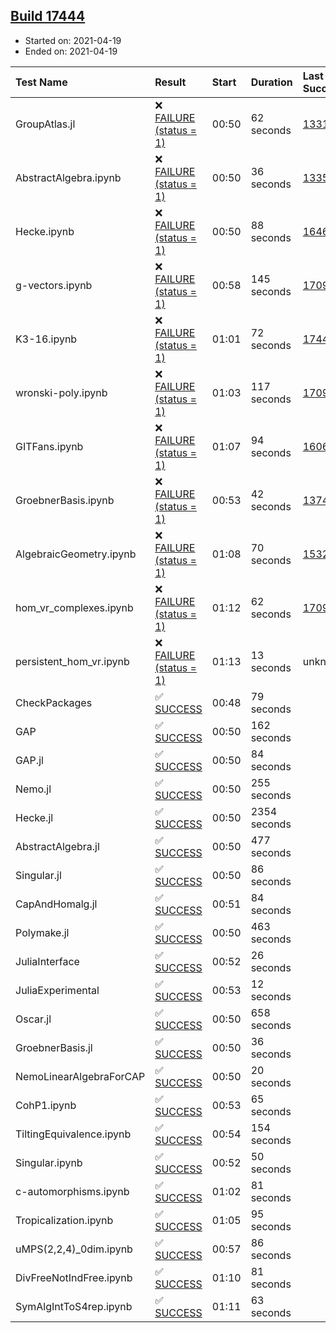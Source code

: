 ## [Build 17444](https://oscarci.mathematik.uni-kl.de/job/oscar/17444/)

* Started on: 2021-04-19
* Ended on: 2021-04-19

| Test Name    | Result | Start | Duration | Last Success | First Failure |
|:-------------|:-------|:------|:---------|:-------------|:--------------|
| GroupAtlas.jl | ❌ [FAILURE (status = 1)](https://oscarci.mathematik.uni-kl.de/job/oscar/17444/artifact/logs/build-17444/GroupAtlas.jl.log) | 00:50 | 62 seconds | [13311](https://oscarci.mathematik.uni-kl.de/job/oscar/13311/) | [13312](https://oscarci.mathematik.uni-kl.de/job/oscar/13312/) |
| AbstractAlgebra.ipynb | ❌ [FAILURE (status = 1)](https://oscarci.mathematik.uni-kl.de/job/oscar/17444/artifact/logs/build-17444/AbstractAlgebra.ipynb.log) | 00:50 | 36 seconds | [13355](https://oscarci.mathematik.uni-kl.de/job/oscar/13355/) | [13356](https://oscarci.mathematik.uni-kl.de/job/oscar/13356/) |
| Hecke.ipynb | ❌ [FAILURE (status = 1)](https://oscarci.mathematik.uni-kl.de/job/oscar/17444/artifact/logs/build-17444/Hecke.ipynb.log) | 00:50 | 88 seconds | [16463](https://oscarci.mathematik.uni-kl.de/job/oscar/16463/) | [16464](https://oscarci.mathematik.uni-kl.de/job/oscar/16464/) |
| g-vectors.ipynb | ❌ [FAILURE (status = 1)](https://oscarci.mathematik.uni-kl.de/job/oscar/17444/artifact/logs/build-17444/g-vectors.ipynb.log) | 00:58 | 145 seconds | [17099](https://oscarci.mathematik.uni-kl.de/job/oscar/17099/) | [17100](https://oscarci.mathematik.uni-kl.de/job/oscar/17100/) |
| K3-16.ipynb | ❌ [FAILURE (status = 1)](https://oscarci.mathematik.uni-kl.de/job/oscar/17444/artifact/logs/build-17444/K3-16.ipynb.log) | 01:01 | 72 seconds | [17443](https://oscarci.mathematik.uni-kl.de/job/oscar/17443/) | [17444](https://oscarci.mathematik.uni-kl.de/job/oscar/17444/) |
| wronski-poly.ipynb | ❌ [FAILURE (status = 1)](https://oscarci.mathematik.uni-kl.de/job/oscar/17444/artifact/logs/build-17444/wronski-poly.ipynb.log) | 01:03 | 117 seconds | [17098](https://oscarci.mathematik.uni-kl.de/job/oscar/17098/) | [17099](https://oscarci.mathematik.uni-kl.de/job/oscar/17099/) |
| GITFans.ipynb | ❌ [FAILURE (status = 1)](https://oscarci.mathematik.uni-kl.de/job/oscar/17444/artifact/logs/build-17444/GITFans.ipynb.log) | 01:07 | 94 seconds | [16068](https://oscarci.mathematik.uni-kl.de/job/oscar/16068/) | [16069](https://oscarci.mathematik.uni-kl.de/job/oscar/16069/) |
| GroebnerBasis.ipynb | ❌ [FAILURE (status = 1)](https://oscarci.mathematik.uni-kl.de/job/oscar/17444/artifact/logs/build-17444/GroebnerBasis.ipynb.log) | 00:53 | 42 seconds | [13748](https://oscarci.mathematik.uni-kl.de/job/oscar/13748/) | [13749](https://oscarci.mathematik.uni-kl.de/job/oscar/13749/) |
| AlgebraicGeometry.ipynb | ❌ [FAILURE (status = 1)](https://oscarci.mathematik.uni-kl.de/job/oscar/17444/artifact/logs/build-17444/AlgebraicGeometry.ipynb.log) | 01:08 | 70 seconds | [15322](https://oscarci.mathematik.uni-kl.de/job/oscar/15322/) | [15323](https://oscarci.mathematik.uni-kl.de/job/oscar/15323/) |
| hom_vr_complexes.ipynb | ❌ [FAILURE (status = 1)](https://oscarci.mathematik.uni-kl.de/job/oscar/17444/artifact/logs/build-17444/hom_vr_complexes.ipynb.log) | 01:12 | 62 seconds | [17099](https://oscarci.mathematik.uni-kl.de/job/oscar/17099/) | [17100](https://oscarci.mathematik.uni-kl.de/job/oscar/17100/) |
| persistent_hom_vr.ipynb | ❌ [FAILURE (status = 1)](https://oscarci.mathematik.uni-kl.de/job/oscar/17444/artifact/logs/build-17444/persistent_hom_vr.ipynb.log) | 01:13 | 13 seconds | unknown | unknown |
| CheckPackages | ✅ [SUCCESS](https://oscarci.mathematik.uni-kl.de/job/oscar/17444/artifact/logs/build-17444/CheckPackages.log) | 00:48 | 79 seconds |  |  |
| GAP | ✅ [SUCCESS](https://oscarci.mathematik.uni-kl.de/job/oscar/17444/artifact/logs/build-17444/GAP.log) | 00:50 | 162 seconds |  |  |
| GAP.jl | ✅ [SUCCESS](https://oscarci.mathematik.uni-kl.de/job/oscar/17444/artifact/logs/build-17444/GAP.jl.log) | 00:50 | 84 seconds |  |  |
| Nemo.jl | ✅ [SUCCESS](https://oscarci.mathematik.uni-kl.de/job/oscar/17444/artifact/logs/build-17444/Nemo.jl.log) | 00:50 | 255 seconds |  |  |
| Hecke.jl | ✅ [SUCCESS](https://oscarci.mathematik.uni-kl.de/job/oscar/17444/artifact/logs/build-17444/Hecke.jl.log) | 00:50 | 2354 seconds |  |  |
| AbstractAlgebra.jl | ✅ [SUCCESS](https://oscarci.mathematik.uni-kl.de/job/oscar/17444/artifact/logs/build-17444/AbstractAlgebra.jl.log) | 00:50 | 477 seconds |  |  |
| Singular.jl | ✅ [SUCCESS](https://oscarci.mathematik.uni-kl.de/job/oscar/17444/artifact/logs/build-17444/Singular.jl.log) | 00:50 | 86 seconds |  |  |
| CapAndHomalg.jl | ✅ [SUCCESS](https://oscarci.mathematik.uni-kl.de/job/oscar/17444/artifact/logs/build-17444/CapAndHomalg.jl.log) | 00:51 | 84 seconds |  |  |
| Polymake.jl | ✅ [SUCCESS](https://oscarci.mathematik.uni-kl.de/job/oscar/17444/artifact/logs/build-17444/Polymake.jl.log) | 00:50 | 463 seconds |  |  |
| JuliaInterface | ✅ [SUCCESS](https://oscarci.mathematik.uni-kl.de/job/oscar/17444/artifact/logs/build-17444/JuliaInterface.log) | 00:52 | 26 seconds |  |  |
| JuliaExperimental | ✅ [SUCCESS](https://oscarci.mathematik.uni-kl.de/job/oscar/17444/artifact/logs/build-17444/JuliaExperimental.log) | 00:53 | 12 seconds |  |  |
| Oscar.jl | ✅ [SUCCESS](https://oscarci.mathematik.uni-kl.de/job/oscar/17444/artifact/logs/build-17444/Oscar.jl.log) | 00:50 | 658 seconds |  |  |
| GroebnerBasis.jl | ✅ [SUCCESS](https://oscarci.mathematik.uni-kl.de/job/oscar/17444/artifact/logs/build-17444/GroebnerBasis.jl.log) | 00:50 | 36 seconds |  |  |
| NemoLinearAlgebraForCAP | ✅ [SUCCESS](https://oscarci.mathematik.uni-kl.de/job/oscar/17444/artifact/logs/build-17444/NemoLinearAlgebraForCAP.log) | 00:50 | 20 seconds |  |  |
| CohP1.ipynb | ✅ [SUCCESS](https://oscarci.mathematik.uni-kl.de/job/oscar/17444/artifact/logs/build-17444/CohP1.ipynb.log) | 00:53 | 65 seconds |  |  |
| TiltingEquivalence.ipynb | ✅ [SUCCESS](https://oscarci.mathematik.uni-kl.de/job/oscar/17444/artifact/logs/build-17444/TiltingEquivalence.ipynb.log) | 00:54 | 154 seconds |  |  |
| Singular.ipynb | ✅ [SUCCESS](https://oscarci.mathematik.uni-kl.de/job/oscar/17444/artifact/logs/build-17444/Singular.ipynb.log) | 00:52 | 50 seconds |  |  |
| c-automorphisms.ipynb | ✅ [SUCCESS](https://oscarci.mathematik.uni-kl.de/job/oscar/17444/artifact/logs/build-17444/c-automorphisms.ipynb.log) | 01:02 | 81 seconds |  |  |
| Tropicalization.ipynb | ✅ [SUCCESS](https://oscarci.mathematik.uni-kl.de/job/oscar/17444/artifact/logs/build-17444/Tropicalization.ipynb.log) | 01:05 | 95 seconds |  |  |
| uMPS(2,2,4)_0dim.ipynb | ✅ [SUCCESS](https://oscarci.mathematik.uni-kl.de/job/oscar/17444/artifact/logs/build-17444/uMPS-2-2-4-_0dim.ipynb.log) | 00:57 | 86 seconds |  |  |
| DivFreeNotIndFree.ipynb | ✅ [SUCCESS](https://oscarci.mathematik.uni-kl.de/job/oscar/17444/artifact/logs/build-17444/DivFreeNotIndFree.ipynb.log) | 01:10 | 81 seconds |  |  |
| SymAlgIntToS4rep.ipynb | ✅ [SUCCESS](https://oscarci.mathematik.uni-kl.de/job/oscar/17444/artifact/logs/build-17444/SymAlgIntToS4rep.ipynb.log) | 01:11 | 63 seconds |  |  |
